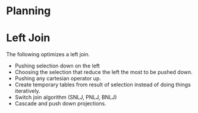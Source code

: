 #  Planning

# Left Join
The following optimizes a left join.

* Pushing selection down on the left
* Choosing the selection that reduce the left the most to be pushed down.
* Pushing any cartesian operator up.
* Create temporary tables from result of selection instead of doing things iteratively.
* Switch join algorithm (SNLJ, PNLJ, BNLJ)
* Cascade and push down projections.